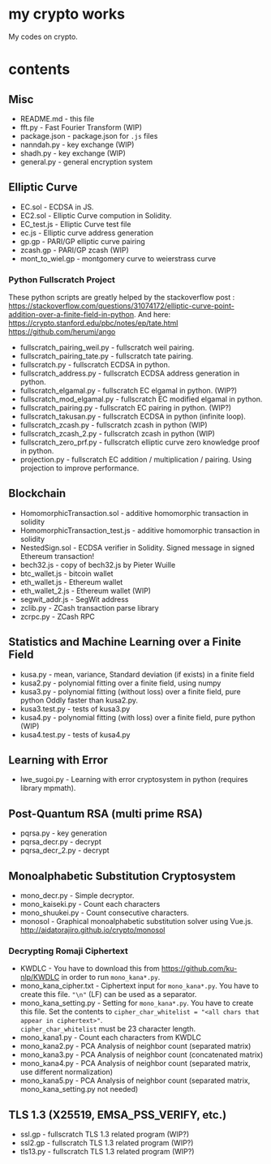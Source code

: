 # my crypto works

My codes on crypto.

# contents

## Misc

- README.md - this file
- fft.py - Fast Fourier Transform (WIP)
- package.json - package.json for `.js` files
- nanndah.py - key exchange (WIP)
- shadh.py - key exchange (WIP)
- general.py - general encryption system

## Elliptic Curve

- EC.sol - ECDSA in JS.
- EC2.sol - Elliptic Curve compution in Solidity.
- EC_test.js - Elliptic Curve test file
- ec.js - Elliptic curve address generation
- gp.gp - PARI/GP elliptic curve pairing
- zcash.gp - PARI/GP zcash (WIP)
- mont_to_wiel.gp - montgomery curve to weierstrass curve

### Python Fullscratch Project

These python scripts are greatly helped by the stackoverflow post : <https://stackoverflow.com/questions/31074172/elliptic-curve-point-addition-over-a-finite-field-in-python>. And here: <https://crypto.stanford.edu/pbc/notes/ep/tate.html> <https://github.com/herumi/ango>

- fullscratch_pairing_weil.py - fullscratch weil pairing.
- fullscratch_pairing_tate.py - fullscratch tate pairing.
- fullscratch.py - fullscratch ECDSA in python.
- fullscratch_address.py - fullscratch ECDSA address generation in python.
- fullscratch_elgamal.py - fullscratch EC elgamal in python. (WIP?)
- fullscratch_mod_elgamal.py - fullscratch EC modified elgamal in python.
- fullscratch_pairing.py - fullscratch EC pairing in python. (WIP?)
- fullscratch_takusan.py - fullscratch ECDSA in python (infinite loop).
- fullscratch_zcash.py - fullscratch zcash in python (WIP)
- fullscratch_zcash_2.py - fullscratch zcash in python (WIP)
- fullscratch_zero_prf.py - fullscratch elliptic curve zero knowledge proof in python.
- projection.py - fullscratch EC addition / multiplication / pairing. Using projection to improve performance.

## Blockchain
- HomomorphicTransaction.sol - additive homomorphic transaction in solidity
- HomomorphicTransaction_test.js - additive homomorphic transaction in solidity
- NestedSign.sol - ECDSA verifier in Solidity. Signed message in signed Ethereum transaction!
- bech32.js - copy of bech32.js by Pieter Wuille
- btc_wallet.js - bitcoin wallet
- eth_wallet.js - Ethereum wallet
- eth_wallet_2.js - Ethereum wallet (WIP)
- segwit_addr.js - SegWit address
- zclib.py - ZCash transaction parse library
- zcrpc.py - ZCash RPC

## Statistics and Machine Learning over a Finite Field
- kusa.py - mean, variance, Standard deviation (if exists) in a finite field
- kusa2.py - polynomial fitting over a finite field, using numpy
- kusa3.py - polynomial fitting (without loss) over a finite field, pure python Oddly faster than kusa2.py.
- kusa3.test.py - tests of kusa3.py
- kusa4.py - polynomial fitting (with loss) over a finite field, pure python (WIP)
- kusa4.test.py - tests of kusa4.py

## Learning with Error
- lwe_sugoi.py - Learning with error cryptosystem in python (requires library mpmath).

## Post-Quantum RSA (multi prime RSA)
- pqrsa.py - key generation
- pqrsa_decr.py - decrypt
- pqrsa_decr_2.py - decrypt

## Monoalphabetic Substitution Cryptosystem
- mono_decr.py - Simple decryptor.
- mono_kaiseki.py - Count each characters
- mono_shuukei.py - Count consecutive characters.
- monosol - Graphical monoalphabetic substitution solver using Vue.js. <http://aidatorajiro.github.io/crypto/monosol>

### Decrypting Romaji Ciphertext
- KWDLC - You have to download this from <https://github.com/ku-nlp/KWDLC> in order to run `mono_kana*.py`.
- mono_kana_cipher.txt - Ciphertext input for `mono_kana*.py`. You have to create this file.
  `"\n"` (LF) can be used as a separator.
- mono_kana_setting.py - Setting for `mono_kana*.py`. You have to create this file.
  Set the contents to `cipher_char_whitelist = "<all chars that appear in ciphertext>"`.  
  `cipher_char_whitelist` must be 23 character length.
- mono_kana1.py - Count each characters from KWDLC
- mono_kana2.py - PCA Analysis of neighbor count (separated matrix)
- mono_kana3.py - PCA Analysis of neighbor count (concatenated matrix)
- mono_kana4.py - PCA Analysis of neighbor count (separated matrix, use different normalization)
- mono_kana5.py - PCA Analysis of neighbor count (separated matrix, mono_kana_setting.py not needed)

## TLS 1.3 (X25519, EMSA_PSS_VERIFY, etc.)
- ssl.gp - fullscratch TLS 1.3 related program (WIP?)
- ssl2.gp - fullscratch TLS 1.3 related program (WIP?)
- tls13.py - fullscratch TLS 1.3 related program (WIP?)
